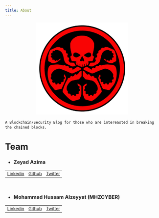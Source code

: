 ```yaml
---
title: About
---
```


<center><img src="/assets/img/sample/avatar.jpg" width="300" height="300"/></center>
    

    A Blockchain/Security Blog for those who are intereasted in breaking the chained blocks.



# Team

<h3>
    
- Zeyad Azima
    
</h3>
 <table>
  <tr>
      <td><a href="https://www.linkedin.com/in/zer0verflow/">Linkedin</a></td>
      <td><a href="https://github.com/Zeyad-Azima">Github</a></td>
      <td><a href="https://twitter.com/@AzimaZeyad">Twitter</a></td>
  </tr>
</table>
<br>

<h3>
    
- Mohammad Hussam Alzeyyat (MHZCYBER)
    
</h3>
 <table>
  <tr>
      <td><a href="https://www.linkedin.com/in/mhzcyber/">Linkedin</a></td>
      <td><a href="https://github.com/mhzcyber">Github</a></td>
      <td><a href="https://twitter.com/mhz_cyber">Twitter</a></td>
  </tr>
</table> 

<br>

